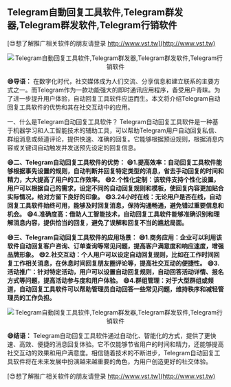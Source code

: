## **Telegram自動回复工具软件,Telegram群发器,Telegram群发软件,Telegram行销软件**

[😍想了解推广相关软件的朋友请登录 http://www.vst.tw](http://www.vst.tw)

 <center><img src="https://vst.tw/MP4/tuiguang/png/0.png" alt="Telegram自動回复工具软件,Telegram群发器,Telegram群发软件,Telegram行销软件"></center>

**😄导语：**
在数字化时代，社交媒体成为人们交流、分享信息和建立联系的主要方式之一。而Telegram作为一款功能强大的即时通讯应用程序，备受用户青睐。为了进一步提升用户体验，自动回复工具软件应运而生。本文将介绍Telegram自动回复工具软件的优势和其在社交互动中的应用。

一、什么是Telegram自动回复工具软件？
Telegram自动回复工具软件是一种基于机器学习和人工智能技术的辅助工具，可以帮助Telegram用户自动回复私信、群组消息或频道评论，提供快速、准确的回复。它能够根据预设规则，根据消息内容或关键词自动触发并发送预先设定的回复信息。

**😄二、Telegram自动回复工具软件的优势：**
**😄1.提高效率：自动回复工具软件能够根据事先设置的规则，自动判断并回复特定类型的消息，省去手动回复的时间和精力，大大提高了用户的工作效率。**
**😄2.个性化定制：该软件支持个性化设置，用户可以根据自己的需求，设定不同的自动回复规则和模板，使回复内容更加贴合实际情况，给对方留下良好的印象。**
**😄3.24小时在线：无论用户是否在线，自动回复工具软件始终可用，能够及时回复消息，保持沟通畅通，避免错过重要信息和机会。**
**😄4.准确度高：借助人工智能技术，自动回复工具软件能够准确识别和理解消息内容，提供恰当的回复，避免了误解和回复不当的尴尬局面。**

**😄三、Telegram自动回复工具软件的应用场景：**
**😄1.商务应用：企业可以利用该软件自动回复客户咨询、订单查询等常见问题，提高客户满意度和响应速度，增强品牌形象。**
**😄2.社交互动：个人用户可以设定自动回复规则，比如在工作时间回复工作相关消息，在休息时间回复朋友圈评论等，提高社交互动的便捷性。**
**😄3.活动推广：针对特定活动，用户可以设置自动回复规则，自动回答活动详情、报名方式等问题，提高活动参与度和用户体验。**
**😄4.群组管理：对于大型群组或频道，自动回复工具软件可以帮助管理员自动回答一些常见问题，维持秩序和减轻管理员的工作负担。**

 <center><img src="https://vst.tw/MP4/tuiguang/png/4.png" alt="Telegram自動回复工具软件,Telegram群发器,Telegram群发软件,Telegram行销软件"></center>

**😄结语：**
Telegram自动回复工具软件通过自动化、智能化的方式，提供了更快速、高效、便捷的消息回复体验。它不仅能够节省用户的时间和精力，还能够提高社交互动的效果和用户满意度。相信随着技术的不断进步，Telegram自动回复工具软件将在未来发展中扮演越来越重要的角色，为用户创造更好的社交体验。

[😍想了解推广相关软件的朋友请登录 http://www.vst.tw](http://www.vst.tw)



